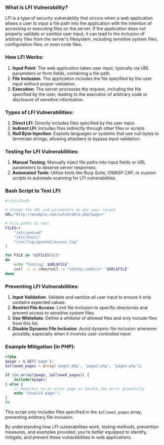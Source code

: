 ### What is LFI Vulnerability?

LFI is a type of security vulnerability that occurs when a web application allows a user to input a file path into the application with the intention of accessing or executing files on the server. If the application does not properly validate or sanitize user input, it can lead to the inclusion of arbitrary files from the server's filesystem, including sensitive system files, configuration files, or even code files.

### How LFI Works:

1. **Input Point**: The web application takes user input, typically via URL parameters or form fields, containing a file path.
2. **File Inclusion**: The application includes the file specified by the user input without proper validation.
3. **Execution**: The server processes the request, including the file specified by the user, leading to the execution of arbitrary code or disclosure of sensitive information.

### Types of LFI Vulnerabilities:

1. **Direct LFI**: Directly includes files specified by the user input.
2. **Indirect LFI**: Includes files indirectly through other files or scripts.
3. **Null Byte Injection**: Exploits languages or systems that use null bytes to terminate strings, allowing attackers to bypass input validation.

### Testing for LFI Vulnerabilities:

1. **Manual Testing**: Manually inject file paths into input fields or URL parameters to observe server responses.
2. **Automated Tools**: Utilize tools like Burp Suite, OWASP ZAP, or custom scripts to automate scanning for LFI vulnerabilities.

### Bash Script to Test LFI:

```bash
#!/bin/bash

# Change the URL and parameters as per your target
URL="http://example.com/vulnerable.php?page="

# File paths to test
FILES=(
    "/etc/passwd"
    "/etc/hosts"
    "/var/log/apache2/access.log"
)

for FILE in "${FILES[@]}"
do
    echo "Testing: $URL$FILE"
    curl -s -o /dev/null -w "%{http_code}\n" "$URL$FILE"
done
```

### Preventing LFI Vulnerabilities:

1. **Input Validation**: Validate and sanitize all user input to ensure it only contains expected values.
2. **Restrict File Access**: Limit file inclusion to specific directories and prevent access to sensitive system files.
3. **Use Whitelists**: Define a whitelist of allowed files and only include files from this list.
4. **Disable Dynamic File Inclusion**: Avoid dynamic file inclusion whenever possible, especially when it involves user-controlled input.

### Example Mitigation (in PHP):

```php
<?php
$page = $_GET['page'];
$allowed_pages = array('page1.php', 'page2.php', 'page3.php');

if (in_array($page, $allowed_pages)) {
    include($page);
} else {
    // Redirect to an error page or handle the error gracefully
    echo "Invalid page!";
}
?>
```

This script only includes files specified in the `$allowed_pages` array, preventing arbitrary file inclusion.

By understanding how LFI vulnerabilities work, testing methods, prevention measures, and examples provided, you're better equipped to identify, mitigate, and prevent these vulnerabilities in web applications.

